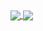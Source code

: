 <a href="#">
  <img align="center" src="https://github-readme-stats.vercel.app/api/top-langs/?username=AlexGabrielSilveira&layout=compact&langs_count=7&theme=dark" />
</a>
<a href="#">
  <img align="center" src="https://github-readme-stats.vercel.app/api?username=AlexGabrielSilveira" />
</a>
